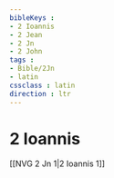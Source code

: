 ```yaml
---
bibleKeys : 
- 2 Ioannis
- 2 Jean
- 2 Jn
- 2 John
tags : 
- Bible/2Jn
- latin
cssclass : latin
direction : ltr
---
```


# 2 Ioannis

[[NVG 2 Jn 1|2 Ioannis 1]]

